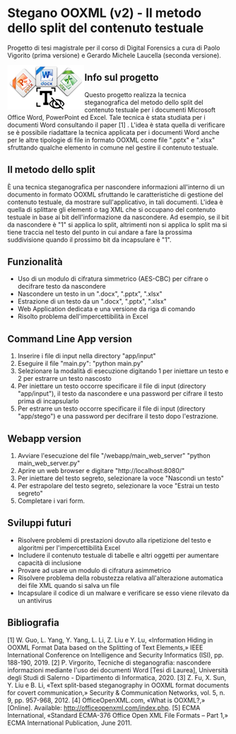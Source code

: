 # Stegano OOXML (v2) - Il metodo dello split del contenuto testuale
Progetto di tesi magistrale per il corso di Digital Forensics a cura di Paolo Vigorito (prima versione) e Gerardo Michele Laucella (seconda versione). 

<p align="center" width="100%">
  <img align="left" src="./webapp/frontend/image/HideAText.png" height="100" />
</p>

## Info sul progetto
Questo progetto realizza la tecnica steganografica del metodo dello split del contenuto testuale per i documenti Microsoft Office Word, PowerPoint ed Excel. Tale tecnica è stata studiata per i documenti Word consultando il paper [1] . L'idea è stata quella di verificare se è possibile riadattare la tecnica applicata per i documenti Word anche per le altre tipologie di file in formato OOXML come file ".pptx" e ".xlsx" sfruttando qualche elemento in comune nel gestire il contenuto testuale.

## Il metodo dello split
È una tecnica steganografica per nascondere informazioni all'interno di un documento in formato OOXML sfruttando le caratteristiche di gestione del contenuto testuale, da mostrare sull'applicativo, in tali documenti. L'idea è quella di splittare gli elementi o tag XML che si occupano del contenuto testuale in base ai bit dell'informazione da nascondere. Ad esempio, se il bit da nascondere è "1" si applica lo split, altrimenti non si applica lo split ma si tiene traccia nel testo del punto in cui andare a fare la prossima suddivisione quando il prossimo bit da incapsulare è "1".

## Funzionalità
  - Uso di un modulo di cifratura simmetrico (AES-CBC) per cifrare o decifrare testo da nascondere
  - Nascondere un testo in un ".docx", ".pptx", ".xlsx"
  - Estrazione di un testo da un ".docx", ".pptx", ".xlsx"
  - Web Application dedicata e una versione da riga di comando
  - Risolto problema dell'impercettibilità in Excel

## Command Line App version
1) Inserire i file di input nella directory "app/input"
2) Eseguire il file "main.py":
                                    "python main.py"
3) Selezionare la modalità di esecuzione digitando 1 per iniettare un testo e 2 per estrarre un testo nascosto
4) Per iniettare un testo occorre specificare il file di input (directory "app/input"), il testo da nascondere e una password per cifrare il testo prima di incapsularlo
5) Per estrarre un testo occorre specificare il file di input (directory "app/stego") e una password per decifrare il testo dopo l'estrazione.

## Webapp version
1) Avviare l'esecuzione del file "/webapp/main_web_server" 
                                    "python main_web_server.py"
2) Aprire un web browser e digitare "http://localhost:8080/"
3) Per iniettare del testo segreto, selezionare la voce "Nascondi un testo"
4) Per estrapolare del testo segreto, selezionare la voce "Estrai un testo segreto"
5) Completare i vari form.

## Sviluppi futuri
  - Risolvere problemi di prestazioni dovuto alla ripetizione del testo e algoritmi per l'impercettibilità Excel
  - Includere il contenuto testuale di tabelle e altri oggetti per aumentare capacità di inclusione
  - Provare ad usare un modulo di cifratura asimmetrico 
  - Risolvere problema della robustezza relativa all'alterazione automatica dei file XML quando si salva un file
  - Incapsulare il codice di un malware e verificare se esso viene rilevato da un antivirus

## Bibliografia
  [1] W. Guo, L. Yang, Y. Yang, L. Li, Z. Liu e Y. Lu, «Information Hiding in OOXML Format Data based on the Splitting of Text Elements,» IEEE International Conference on Intelligence and Security Informatics (ISI), pp. 188-190, 2019. 
  [2] P. Virgorito, Tecniche di steganografia: nascondere informazioni mediante l'uso dei documenti Word [Tesi di Laurea], Università degli Studi di Salerno - Dipartimento di Informatica, 2020. 
  [3] Z. Fu, X. Sun, Y. Liu e B. Li, «Text split-based steganography in OOXML format documents for covert communication,» Security & Communication Networks, vol. 5, n. 9, pp. 957-968, 2012.
  [4] OfficeOpenXML.com, «What is OOXML?,» [Online]. Available: http://officeopenxml.com/index.php.
  [5] ECMA International, «Standard ECMA-376 Office Open XML File Formats – Part 1,» ECMA International Publication, June 2011. 
